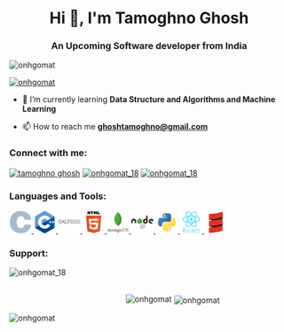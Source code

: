 <h1 align="center">Hi 👋, I'm Tamoghno Ghosh</h1>
<h3 align="center">An Upcoming Software developer from India</h3>

<p align="left"> <img src="https://komarev.com/ghpvc/?username=onhgomat&label=Profile%20views&color=0e75b6&style=flat" alt="onhgomat" /> </p>

<p align="left"> <a href="https://github.com/ryo-ma/github-profile-trophy"><img src="https://github-profile-trophy.vercel.app/?username=onhgomat" alt="onhgomat" /></a> </p>

- 🌱 I’m currently learning **Data Structure and Algorithms and Machine Learning**

- 📫 How to reach me **ghoshtamoghno@gmail.com**

<h3 align="left">Connect with me:</h3>
<p align="left">
<a href="https://linkedin.com/in/tamoghno ghosh" target="blank"><img align="center" src="https://raw.githubusercontent.com/rahuldkjain/github-profile-readme-generator/master/src/images/icons/Social/linked-in-alt.svg" alt="tamoghno ghosh" height="30" width="40" /></a>
<a href="https://instagram.com/onhgomat_18" target="blank"><img align="center" src="https://raw.githubusercontent.com/rahuldkjain/github-profile-readme-generator/master/src/images/icons/Social/instagram.svg" alt="onhgomat_18" height="30" width="40" /></a>
<a href="https://www.leetcode.com/onhgomat_18" target="blank"><img align="center" src="https://raw.githubusercontent.com/rahuldkjain/github-profile-readme-generator/master/src/images/icons/Social/leet-code.svg" alt="onhgomat_18" height="30" width="40" /></a>
</p>

<h3 align="left">Languages and Tools:</h3>
<p align="left"> <a href="https://www.cprogramming.com/" target="_blank" rel="noreferrer"> <img src="https://raw.githubusercontent.com/devicons/devicon/master/icons/c/c-original.svg" alt="c" width="40" height="40"/> </a> <a href="https://www.w3schools.com/cpp/" target="_blank" rel="noreferrer"> <img src="https://raw.githubusercontent.com/devicons/devicon/master/icons/cplusplus/cplusplus-original.svg" alt="cplusplus" width="40" height="40"/> </a> <a href="https://expressjs.com" target="_blank" rel="noreferrer"> <img src="https://raw.githubusercontent.com/devicons/devicon/master/icons/express/express-original-wordmark.svg" alt="express" width="40" height="40"/> </a> <a href="https://www.w3.org/html/" target="_blank" rel="noreferrer"> <img src="https://raw.githubusercontent.com/devicons/devicon/master/icons/html5/html5-original-wordmark.svg" alt="html5" width="40" height="40"/> </a> <a href="https://www.mongodb.com/" target="_blank" rel="noreferrer"> <img src="https://raw.githubusercontent.com/devicons/devicon/master/icons/mongodb/mongodb-original-wordmark.svg" alt="mongodb" width="40" height="40"/> </a> <a href="https://nodejs.org" target="_blank" rel="noreferrer"> <img src="https://raw.githubusercontent.com/devicons/devicon/master/icons/nodejs/nodejs-original-wordmark.svg" alt="nodejs" width="40" height="40"/> </a> <a href="https://www.python.org" target="_blank" rel="noreferrer"> <img src="https://raw.githubusercontent.com/devicons/devicon/master/icons/python/python-original.svg" alt="python" width="40" height="40"/> </a> <a href="https://reactjs.org/" target="_blank" rel="noreferrer"> <img src="https://raw.githubusercontent.com/devicons/devicon/master/icons/react/react-original-wordmark.svg" alt="react" width="40" height="40"/> </a> <a href="https://www.scala-lang.org" target="_blank" rel="noreferrer"> <img src="https://raw.githubusercontent.com/devicons/devicon/master/icons/scala/scala-original.svg" alt="scala" width="40" height="40"/> </a> </p>

<h3 align="left">Support:</h3>
<p><a href="https://www.buymeacoffee.com/onhgomat_18"> <img align="left" src="https://cdn.buymeacoffee.com/buttons/v2/default-yellow.png" height="50" width="210" alt="onhgomat_18" /></a></p><br><br>

<p><img align="left" src="https://github-readme-stats.vercel.app/api/top-langs?username=onhgomat&show_icons=true&locale=en&layout=compact" alt="onhgomat" /></p>

<p>&nbsp;<img align="center" src="https://github-readme-stats.vercel.app/api?username=onhgomat&show_icons=true&locale=en" alt="onhgomat" /></p>

<p><img align="center" src="https://github-readme-streak-stats.herokuapp.com/?user=onhgomat&" alt="onhgomat" /></p>
